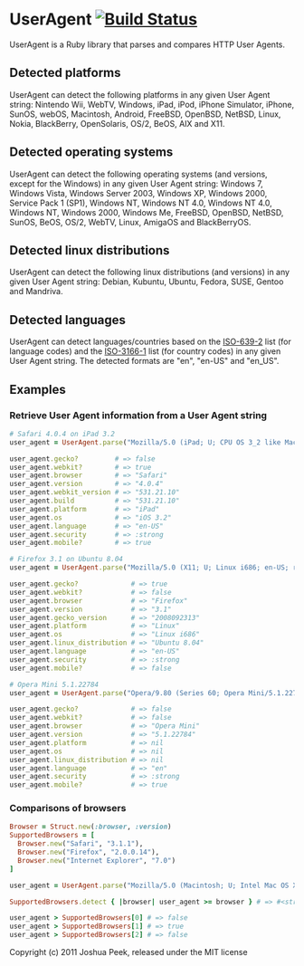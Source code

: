 # UserAgent [![Build Status](https://secure.travis-ci.org/Jilion/useragent.png)](http://travis-ci.org/Jilion/useragent)

UserAgent is a Ruby library that parses and compares HTTP User Agents.

## Detected platforms

UserAgent can detect the following platforms in any given User Agent string:
  Nintendo Wii, WebTV, Windows, iPad, iPod, iPhone Simulator, iPhone, SunOS, webOS, Macintosh, Android, FreeBSD, OpenBSD, NetBSD, Linux, Nokia, BlackBerry, OpenSolaris, OS/2, BeOS, AIX and X11.

## Detected operating systems

UserAgent can detect the following operating systems (and versions, except for the Windows) in any given User Agent string:
  Windows 7, Windows Vista, Windows Server 2003, Windows XP, Windows 2000, Service Pack 1 (SP1), Windows NT, Windows NT 4.0, Windows NT 4.0, Windows NT, Windows 2000, Windows Me, FreeBSD, OpenBSD, NetBSD, SunOS, BeOS, OS/2, WebTV, Linux, AmigaOS and BlackBerryOS.

## Detected linux distributions

UserAgent can detect the following linux distributions (and versions) in any given User Agent string:
  Debian, Kubuntu, Ubuntu, Fedora, SUSE, Gentoo and Mandriva.

## Detected languages

UserAgent can detect languages/countries based on the [ISO-639-2](http://www.loc.gov/standards/iso639-2/ISO-639-2_utf-8.txt) list (for language codes) and the [ISO-3166-1](http://www.iso.org/iso/list-en1-semic-3.txt) list (for country codes) in any given User Agent string. The detected formats are "en", "en-US" and "en_US".


## Examples

### Retrieve User Agent information from a User Agent string

```ruby
# Safari 4.0.4 on iPad 3.2
user_agent = UserAgent.parse("Mozilla/5.0 (iPad; U; CPU OS 3_2 like Mac OS X; en-us) AppleWebKit/531.21.10 (KHTML, like Gecko) Version/4.0.4 Mobile/7B367 Safari/531.21.10")

user_agent.gecko?         # => false
user_agent.webkit?        # => true
user_agent.browser        # => "Safari"
user_agent.version        # => "4.0.4"
user_agent.webkit_version # => "531.21.10"
user_agent.build          # => "531.21.10"
user_agent.platform       # => "iPad"
user_agent.os             # => "iOS 3.2"
user_agent.language       # => "en-US"
user_agent.security       # => :strong
user_agent.mobile?        # => true

# Firefox 3.1 on Ubuntu 8.04
user_agent = UserAgent.parse("Mozilla/5.0 (X11; U; Linux i686; en-US; rv:1.9.0.2) Gecko/2008092313 Ubuntu/8.04 (hardy) Firefox/3.1")

user_agent.gecko?             # => true
user_agent.webkit?            # => false
user_agent.browser            # => "Firefox"
user_agent.version            # => "3.1"
user_agent.gecko_version      # => "2008092313"
user_agent.platform           # => "Linux"
user_agent.os                 # => "Linux i686"
user_agent.linux_distribution # => "Ubuntu 8.04"
user_agent.language           # => "en-US"
user_agent.security           # => :strong
user_agent.mobile?            # => false

# Opera Mini 5.1.22784
user_agent = UserAgent.parse("Opera/9.80 (Series 60; Opera Mini/5.1.22784/22.394; U; en) Presto/2.5.25 Version/10.54")

user_agent.gecko?             # => false
user_agent.webkit?            # => false
user_agent.browser            # => "Opera Mini"
user_agent.version            # => "5.1.22784"
user_agent.platform           # => nil
user_agent.os                 # => nil
user_agent.linux_distribution # => nil
user_agent.language           # => "en"
user_agent.security           # => :strong
user_agent.mobile?            # => true
```

### Comparisons of browsers

```ruby
Browser = Struct.new(:browser, :version)
SupportedBrowsers = [
  Browser.new("Safari", "3.1.1"),
  Browser.new("Firefox", "2.0.0.14"),
  Browser.new("Internet Explorer", "7.0")
]

user_agent = UserAgent.parse("Mozilla/5.0 (Macintosh; U; Intel Mac OS X 10.6; en-US; rv:1.9.2.13) Gecko/20101203 Firefox/3.6.13")

SupportedBrowsers.detect { |browser| user_agent >= browser } # => #<struct Browser browser="Firefox", version="2.0.0.14">

user_agent > SupportedBrowsers[0] # => false
user_agent > SupportedBrowsers[1] # => true
user_agent > SupportedBrowsers[2] # => false
```

Copyright (c) 2011 Joshua Peek, released under the MIT license
